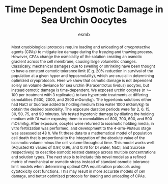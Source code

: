 ---
layout: single-poster
author: esmb
day: "All"
group: "poster"
title: "Time Dependent Osmotic Damage in Sea Urchin Oocytes"
subgroup: "OTHE"
presenter: "Dominic Olver"
institution: "University of Saskatchewan"
abstract: "Most cryobiological protocols require loading and unloading of cryoprotective agents (CPAs) to mitigate ice damage during the freezing and thawing process. However, CPAs change the osmolality of the solution creating an osmotic gradient across the cell membrane, causing large volumetric changes. Classically, mechanical damages due to swelling or shrinking have been thought to have a constant osmotic tolerance limit (E.g. 20% reduction in survival of the population at a given hyper and hyposmolality), which are crucial in determining optimized cryoprotocols. Here we show that osmotic damage is not dependent solely on volume deviance for sea urchin (Paracentrotus lividus) oocytes, but instead osmotic damage is time-dependent. We exposed urchin oocytes (n >= 100 per treatment with 3 replicates) to two hypertonic treatments at differing osmolalities (1500, 2000, and 2500 mOsm/kg). The hypertonic solutions either had NaCl or Sucrose added to holding medium (Sea water 1000 mOsm/kg) to obtain the desired osmolality.  The exposure duration periods were for 2, 6, 15, 30, 50, 75, and 90 minutes. We tested hypotonic damage by diluting the holding medium with DI water exposing them to osmolalities of 800, 700, 600, and 500 mOsm/kg. After exposure, oocytes were returned to isosmotic holding media, in vitro fertilization was performed, and development to the 4-arm-Pluteus stage was assessed at 48 h. We fit these data to a mathematical model of population cell death that is proportional to the integration of the absolute value of the isosmotic volume minus the cell volume throughout time.  This model works well (Adjusted R2 values of 0.97, 0.96, and 0.76 for DI water, NaCl, and Sucrose respectively) to describe osmotic related damage across multiple concentrations and solution types. The next step is to include this novel model as a refined metric of mechanical or osmotic stress instead of standard osmotic tolerance limit models when determining optimal CPA equilibration protocols using cytotoxicity cost functions. This may result in more accurate models of cell damage, and better optimized protocols for loading and unloading of CPAs."
---